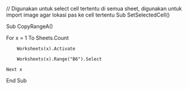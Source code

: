 // Digunakan untuk select cell tertentu di semua sheet, digunakan untuk import image agar lokasi pas ke cell tertentu Sub SetSelectedCell()

Sub CopyRangeA()

For x = 1 To Sheets.Count

        Worksheets(x).Activate
        
        Worksheets(x).Range("B6").Select
        
    Next x
    
End Sub
